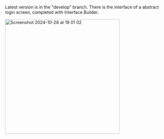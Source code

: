 Latest version is in the "develop" branch. There is the interface of a abstract login screen, completed with Interface Builder.

<img width="375" alt="Screenshot 2024-10-28 at 19 01 02" src="https://github.com/user-attachments/assets/28a0a752-b8a7-4654-9b02-fdf8a7054e56">
